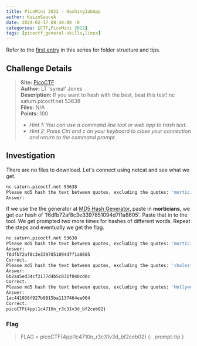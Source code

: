 ```yaml
---
title: PicoMini 2022 - HashingJobApp
author: KaizoSauceA
date: 2024-02-17 08:40:00 -0
categories: [CTF,PicoMini 2022]
tags: [picoctf_general-skills,linux]
---
```


Refer to the [first entry](../picoctf2021-obedient_cat) in this series for folder structure and tips.

## Challenge Details

> **Site:** [PicoCTF](https://play.picoctf.org/)  
> **Author:** LT 'syreal' Jones  
> **Description:** If you want to hash with the best, beat this test! nc saturn.picoctf.net 53638  
> **Files:** N/A  
> **Points:** 100  
> * *Hint 1: You can use a command line tool or web app to hash text.*  
> * *Hint 2: Press Ctrl and c on your keyboard to close your connection and return to the command prompt.*

## Investigation

There are no files to download. Let's connect using netcat and see what we get.

```bash
nc saturn.picoctf.net 53638
Please md5 hash the text between quotes, excluding the quotes: 'morticians'
Answer:
```

If we use the the generator at [MD5 Hash Generator](https://www.md5hashgenerator.com/), paste in **morticians**, we get our hash of 'f6dfb72af8c3e3397851094d7f1a8605'. Paste that in to the tool. We get prompted two more times for hashes of different words. Repeat the steps and eventually we get the flag.

```bash
nc saturn.picoctf.net 53638
Please md5 hash the text between quotes, excluding the quotes: 'morticians'
Answer: 
f6dfb72af8c3e3397851094d7f1a8605
Correct.
Please md5 hash the text between quotes, excluding the quotes: 'cholesterol'
Answer: 
6b2aa5ed34cf2177d4b5c831f040cd0c
Correct.
Please md5 hash the text between quotes, excluding the quotes: 'Hollywood'
Answer: 
1ac441036f927b9815ba1137464ee064
Correct.
picoCTF{4ppl1c4710n_r3c31v3d_bf2ceb02}
```

### Flag

> FLAG = picoCTF{4ppl1c4710n_r3c31v3d_bf2ceb02}
{: .prompt-tip }